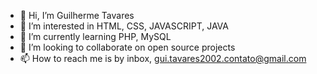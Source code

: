- 👋 Hi, I’m Guilherme Tavares
- 👀 I’m interested in HTML, CSS, JAVASCRIPT, JAVA
- 🌱 I’m currently learning PHP, MySQL
- 💞️ I’m looking to collaborate on open source projects
- 📫 How to reach me is by inbox, gui.tavares2002.contato@gmail.com

<!---
guilherme-tavares-py/guilherme-tavares-py is a ✨ special ✨ repository because its `README.md` (this file) appears on your GitHub profile.
You can click the Preview link to take a look at your changes.
--->
